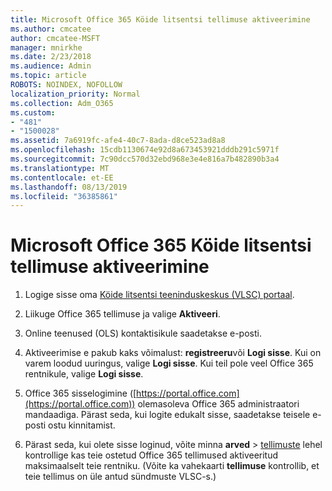 ```yaml
---
title: Microsoft Office 365 Köide litsentsi tellimuse aktiveerimine
ms.author: cmcatee
author: cmcatee-MSFT
manager: mnirkhe
ms.date: 2/23/2018
ms.audience: Admin
ms.topic: article
ROBOTS: NOINDEX, NOFOLLOW
localization_priority: Normal
ms.collection: Adm_O365
ms.custom:
- "481"
- "1500028"
ms.assetid: 7a6919fc-afe4-40c7-8ada-d8ce523ad8a8
ms.openlocfilehash: 15cdb1130674e92d8a673453921dddb291c5971f
ms.sourcegitcommit: 7c90dcc570d32ebd968e3e4e816a7b482890b3a4
ms.translationtype: MT
ms.contentlocale: et-EE
ms.lasthandoff: 08/13/2019
ms.locfileid: "36385861"
---
```

# <a name="activating-a-microsoft-office-365-volume-license-subscription"></a>Microsoft Office 365 Köide litsentsi tellimuse aktiveerimine

1. Logige sisse oma [Köide litsentsi teeninduskeskus (VLSC) portaal](http://go.microsoft.com/fwlink/p/?LinkId=329762).

2. Liikuge Office 365 tellimuse ja valige **Aktiveeri**.

3. Online teenused (OLS) kontaktisikule saadetakse e-posti.

4. Aktiveerimise e pakub kaks võimalust: **registreeru**või **Logi sisse**. Kui on varem loodud uuringus, valige **Logi sisse**. Kui teil pole veel Office 365 rentnikule, valige **Logi sisse**.

5. Office 365 sisselogimine ([https://portal.office.com](https://portal.office.com)) olemasoleva Office 365 administraatori mandaadiga. Pärast seda, kui logite edukalt sisse, saadetakse teisele e-posti ostu kinnitamist.

6. Pärast seda, kui olete sisse loginud, võite minna **arved** \> [tellimuste](https://go.microsoft.com/fwlink/p/?linkid=842054) lehel kontrollige kas teie ostetud Office 365 tellimused aktiveeritud maksimaalselt teie rentniku. (Võite ka vahekaarti **tellimuse** kontrollib, et teie tellimus on üle antud sündmuste VLSC-s.)